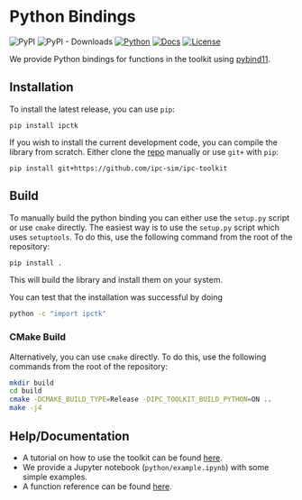 # Python Bindings

![PyPI](https://img.shields.io/pypi/v/ipctk?color=brightgreen&label=PyPI&logo=python&logoColor=white)
![PyPI - Downloads](https://img.shields.io/pypi/dm/ipctk?label=PyPI%20Downloads&logo=python&logoColor=white)
[![Python](https://github.com/ipc-sim/ipc-toolkit/actions/workflows/python.yml/badge.svg)](https://github.com/ipc-sim/ipc-toolkit/actions/workflows/python.yml)
[![Docs](https://github.com/ipc-sim/ipc-toolkit/actions/workflows/docs.yml/badge.svg)](https://ipc-sim.github.io/ipc-toolkit/)
[![License](https://img.shields.io/github/license/ipc-sim/ipc-toolkit.svg?color=blue)](https://github.com/ipc-sim/ipc-toolkit/blob/main/LICENSE)

We provide Python bindings for functions in the toolkit using [pybind11](https://github.com/pybind/pybind11).

## Installation

To install the latest release, you can use `pip`:

```
pip install ipctk
```

If you wish to install the current development code, you can compile the library from scratch. Either clone the [repo](https://github.com/ipc-sim/ipc-toolkit) manually or use `git+` with `pip`:

```
pip install git+https://github.com/ipc-sim/ipc-toolkit
```

## Build

To manually build the python binding you can either use the `setup.py` script or use `cmake` directly. The easiest way is to use the `setup.py` script which uses `setuptools`. To do this, use the following command from the root of the repository:

```sh
pip install .
```

This will build the library and install them on your system.

You can test that the installation was successful by doing
```sh
python -c "import ipctk"
```

### CMake Build

Alternatively, you can use `cmake` directly. To do this, use the following commands from the root of the repository:

```sh
mkdir build
cd build
cmake -DCMAKE_BUILD_TYPE=Release -DIPC_TOOLKIT_BUILD_PYTHON=ON ..
make -j4
```

## Help/Documentation

* A tutorial on how to use the toolkit can be found [here](https://ipc-sim.github.io/ipc-toolkit/tutorial/getting_started.html).
* We provide a Jupyter notebook (`python/example.ipynb`) with some simple examples.
* A function reference can be found [here](https://ipc-sim.github.io/ipc-toolkit/python.html).
